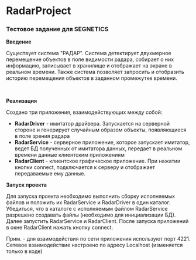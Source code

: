 # RadarProject

<h3>Тестовое задание для SEGNETICS</h3>

<b>Введение</b> <br>
<p>Существует система "РАДАР". Система детектирует двухмерное перемещение объектов в поле видимости радара, собирает о них информацию, записывает в хранилище и отображает на экране в реальном времени. Также система позволяет запросить и отобразить историю перемещения объектов в заданном промежутке времени.</p>
<br>

<b>Реализация</b> <br>
<p>Создано три приложения, взаимодействующих между собой:
<ul>
<li> <b>RadarDriver</b> - имитатор драйвера. Запускается на серверной стороне и генерирует случайным образом объекты, появляющиеся в поле зрения радара 
<li> <b>RadarService</b> - серверное приложение, которое запускает имитатор, ведет БД полученных от имитатора данных, передает в реальном времени данные клиентским приложениям
<li> <b>RadarClient</b> - клиентское графическое приложение. При нажатии кнопки connect, подключается к серверу и отображает передаваемые ему данные.
</ul>
</p>

<b>Запуск проекта</b><br>
<p>Для запуска проекта необходимо выполнить сборку исполняемых файлов и положить их RadarService и RadarDriver в один каталог. Убедиться, что в каталоге с исполняемым файлом RadarService разрешено создавать файлы (необходимо для инициализации БД). Далее запустить RadarService и RadarClient. После запуска приложений в окне RadarClient нажать кнопку connect.</p>
<p>Прим. - для взаимодействия по сети приложения используют порт 4221. Сетевое взаимодействие настроено по адресу Localhost (изменяется только в коде)</p>
